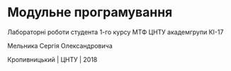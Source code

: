 ﻿# Модульне програмування
Лабораторні роботи студента 1-го курсу МТФ ЦНТУ академгрупи КІ-17

Мельника Сергія Олександровича

Кропивницький | ЦНТУ | 2018
